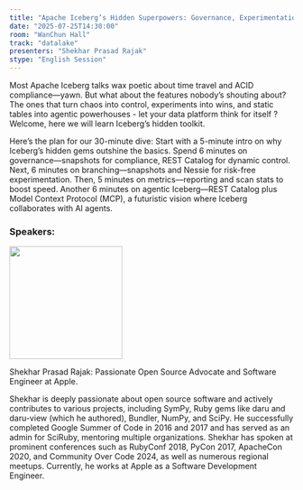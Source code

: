 ```yaml
---
title: "Apache Iceberg’s Hidden Superpowers: Governance, Experimentation, and Agentic Futures"
date: "2025-07-25T14:30:00"
room: "WanChun Hall"
track: "datalake"
presenters: "Shekhar Prasad Rajak"
stype: "English Session"
---
```


Most Apache Iceberg talks wax poetic about time travel and ACID compliance—yawn. But what about the features nobody’s shouting about? The ones that turn chaos into control, experiments into wins, and static tables into agentic powerhouses - let your data platform think for itself ? Welcome, here we will learn Iceberg’s hidden toolkit.

Here’s the plan for our 30-minute dive: Start with a 5-minute intro on why Iceberg’s hidden gems outshine the basics. Spend 6 minutes on governance—snapshots for compliance, REST Catalog for dynamic control. Next, 6 minutes on branching—snapshots and Nessie for risk-free experimentation. Then, 5 minutes on metrics—reporting and scan stats to boost speed. Another 6 minutes on agentic Iceberg—REST Catalog plus Model Context Protocol (MCP), a futuristic vision where Iceberg collaborates with AI agents. 

### Speakers:


<img src="https://sessionize.com/image/7609-400o400o1-YbaJq6TQuhpFBv63wn2hn8.jpg" width="200" /><br/>

Shekhar Prasad Rajak: Passionate Open Source Advocate and Software Engineer at Apple.

Shekhar is deeply passionate about open source software and actively contributes to various projects, including SymPy, Ruby gems like daru and daru-view (which he authored), Bundler, NumPy, and SciPy. 
He successfully completed Google Summer of Code in 2016 and 2017 and has served as an admin for SciRuby, mentoring multiple organizations. 
Shekhar has spoken at prominent conferences such as RubyConf 2018, PyCon 2017, ApacheCon 2020, and Community Over Code 2024, as well as numerous regional meetups. Currently, he works at Apple as a Software Development Engineer.